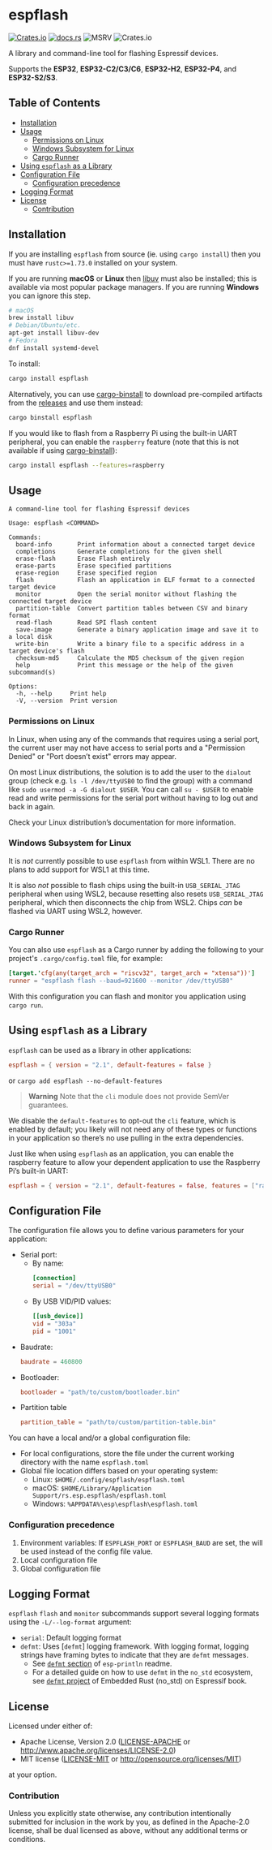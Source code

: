 <!-- omit in toc -->
# espflash

[![Crates.io](https://img.shields.io/crates/v/espflash?labelColor=1C2C2E&color=C96329&logo=Rust&style=flat-square)](https://crates.io/crates/espflash)
[![docs.rs](https://img.shields.io/docsrs/espflash?labelColor=1C2C2E&color=C96329&logo=rust&style=flat-square)](https://docs.rs/espflash)
![MSRV](https://img.shields.io/badge/MSRV-1.73-blue?labelColor=1C2C2E&logo=Rust&style=flat-square)
![Crates.io](https://img.shields.io/crates/l/espflash?labelColor=1C2C2E&style=flat-square)

A library and command-line tool for flashing Espressif devices.

Supports the **ESP32**, **ESP32-C2/C3/C6**, **ESP32-H2**, **ESP32-P4**, and **ESP32-S2/S3**.

<!-- omit in toc -->
## Table of Contents

- [Installation](#installation)
- [Usage](#usage)
  - [Permissions on Linux](#permissions-on-linux)
  - [Windows Subsystem for Linux](#windows-subsystem-for-linux)
  - [Cargo Runner](#cargo-runner)
- [Using `espflash` as a Library](#using-espflash-as-a-library)
- [Configuration File](#configuration-file)
  - [Configuration precedence](#configuration-precedence)
- [Logging Format](#logging-format)
- [License](#license)
  - [Contribution](#contribution)

## Installation

If you are installing `espflash` from source (ie. using `cargo install`) then you must have `rustc>=1.73.0` installed on your system.

If you are running **macOS** or **Linux** then [libuv] must also be installed; this is available via most popular package managers. If you are running **Windows** you can ignore this step.

```bash
# macOS
brew install libuv
# Debian/Ubuntu/etc.
apt-get install libuv-dev
# Fedora
dnf install systemd-devel
```

To install:

```bash
cargo install espflash
```

Alternatively, you can use [cargo-binstall] to download pre-compiled artifacts from the [releases] and use them instead:

```bash
cargo binstall espflash
```

If you would like to flash from a Raspberry Pi using the built-in UART peripheral, you can enable the `raspberry` feature (note that this is not available if using [cargo-binstall]):

```bash
cargo install espflash --features=raspberry
```

[libuv]: https://libuv.org/
[cargo-binstall]: https://github.com/cargo-bins/cargo-binstall
[releases]: https://github.com/esp-rs/espflash/releases

## Usage

```text
A command-line tool for flashing Espressif devices

Usage: espflash <COMMAND>

Commands:
  board-info       Print information about a connected target device
  completions      Generate completions for the given shell
  erase-flash      Erase Flash entirely
  erase-parts      Erase specified partitions
  erase-region     Erase specified region
  flash            Flash an application in ELF format to a connected target device
  monitor          Open the serial monitor without flashing the connected target device
  partition-table  Convert partition tables between CSV and binary format
  read-flash       Read SPI flash content
  save-image       Generate a binary application image and save it to a local disk
  write-bin        Write a binary file to a specific address in a target device's flash
  checksum-md5     Calculate the MD5 checksum of the given region
  help             Print this message or the help of the given subcommand(s)

Options:
  -h, --help     Print help
  -V, --version  Print version
```

### Permissions on Linux

In Linux, when using any of the commands that requires using a serial port, the current user may not have access to serial ports and a "Permission Denied" or "Port doesn’t exist" errors may appear.

On most Linux distributions, the solution is to add the user to the `dialout` group (check e.g. `ls -l /dev/ttyUSB0` to find the group) with a command like `sudo usermod -a -G dialout $USER`. You can call `su - $USER` to enable read and write permissions for the serial port without having to log out and back in again.

Check your Linux distribution’s documentation for more information.

### Windows Subsystem for Linux

It is _not_ currently possible to use `espflash` from within WSL1. There are no plans to add support for WSL1 at this time.

It is also _not_ possible to flash chips using the built-in `USB_SERIAL_JTAG` peripheral when using WSL2, because resetting also resets `USB_SERIAL_JTAG` peripheral, which then disconnects the chip from WSL2. Chips _can_ be flashed via UART using WSL2, however.

### Cargo Runner

You can also use `espflash` as a Cargo runner by adding the following to your project's `.cargo/config.toml` file, for example:

```toml
[target.'cfg(any(target_arch = "riscv32", target_arch = "xtensa"))']
runner = "espflash flash --baud=921600 --monitor /dev/ttyUSB0"
```

With this configuration you can flash and monitor you application using `cargo run`.

## Using `espflash` as a Library

`espflash` can be used as a library in other applications:

```toml
espflash = { version = "2.1", default-features = false }
```

or `cargo add espflash --no-default-features`

> **Warning**
> Note that the `cli` module does not provide SemVer guarantees.

We disable the `default-features` to opt-out the `cli` feature, which is enabled by default; you likely will not need any of these types or functions in your application so there’s no use pulling in the extra dependencies.

Just like when using `espflash` as an application, you can enable the raspberry feature to allow your dependent application to use the Raspberry Pi’s built-in UART:

```toml
espflash = { version = "2.1", default-features = false, features = ["raspberry"] }
```

## Configuration File

The configuration file allows you to define various parameters for your application:

- Serial port:
  - By name:
    ```toml
    [connection]
    serial = "/dev/ttyUSB0"
    ```
  - By USB VID/PID values:
    ```toml
    [[usb_device]]
    vid = "303a"
    pid = "1001"
    ```
- Baudrate:
  ```toml
  baudrate = 460800
  ```
- Bootloader:
  ```toml
  bootloader = "path/to/custom/bootloader.bin"
  ```
- Partition table
  ```toml
  partition_table = "path/to/custom/partition-table.bin"
  ```

You can have a local and/or a global configuration file:

- For local configurations, store the file under the current working directory with the name `espflash.toml`
- Global file location differs based on your operating system:
  - Linux: `$HOME/.config/espflash/espflash.toml`
  - macOS: `$HOME/Library/Application Support/rs.esp.espflash/espflash.toml`
  - Windows: `%APPDATA%\esp\espflash\espflash.toml`

### Configuration precedence

1. Environment variables: If `ESPFLASH_PORT` or `ESPFLASH_BAUD` are set, the will be used instead of the config file value.
2. Local configuration file
3. Global configuration file

## Logging Format

`espflash` `flash` and `monitor` subcommands support several logging formats using the `-L/--log-format` argument:

- `serial`: Default logging format
- `defmt`: Uses [`defmt`] logging framework. With logging format, logging strings have framing bytes to indicate that they are `defmt` messages.
  - See [`defmt` section] of `esp-println` readme.
  - For a detailed guide on how to use `defmt` in the `no_std` ecosystem, see [`defmt` project] of Embedded Rust (no_std) on Espressif book.

[`defmt` section]: https://github.com/esp-rs/esp-println?tab=readme-ov-file#defmt
[`defmt` project]: https://esp-rs.github.io/no_std-training/03_6_defmt.html

## License

Licensed under either of:

- Apache License, Version 2.0 ([LICENSE-APACHE](../LICENSE-APACHE) or http://www.apache.org/licenses/LICENSE-2.0)
- MIT license ([LICENSE-MIT](../LICENSE-MIT) or http://opensource.org/licenses/MIT)

at your option.

### Contribution

Unless you explicitly state otherwise, any contribution intentionally submitted for inclusion in
the work by you, as defined in the Apache-2.0 license, shall be dual licensed as above, without
any additional terms or conditions.
